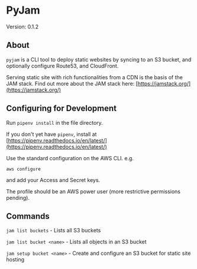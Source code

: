 # PyJam

Version: 0.1.2

## About

`pyjam` is a CLI tool to deploy static websites by syncing to an S3 bucket, and optionally configure Route53, and CloudFront.

Serving static site with rich functionalities from a CDN is the basis of the JAM stack. Find out more about the JAM stack here: [https://jamstack.org/](https://jamstack.org/)

## Configuring for Development

Run `pipenv install` in the file directory.

If you don't yet have `pipenv`, install at [https://pipenv.readthedocs.io/en/latest/](https://pipenv.readthedocs.io/en/latest/)

Use the standard configuration on the AWS CLI. e.g.

`aws configure`

and add your Access and Secret keys.

The profile should be an AWS power user (more restrictive permissions pending).

## Commands

`jam list buckets` - Lists all S3 buckets

`jam list bucket <name>` - Lists all objects in an S3 bucket

`jam setup bucket <name>` - Create and configure an S3 bucket for static site hosting